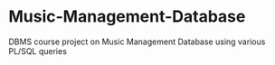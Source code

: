 # Music-Management-Database
DBMS course project on Music Management Database using various PL/SQL queries
